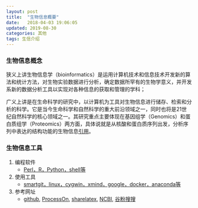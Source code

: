 ```yaml
---
layout: post
title:  "生物信息概要"
date:   2018-04-03 19:06:05
updated: 2019-08-30
categories: 其他
tags: 生信介绍
---
```


###  生物信息概念

狭义上讲生物信息学（bioinformatics）是运用计算机技术和信息技术开发新的算法和统计方法，对生物实验数据进行分析，确定数据所罕有的生物学意义，并开发系新的数据分析工具以实现对各种信息的获取和管理的学科；

广义上讲是在生命科学的研究中，以计算机为工具对生物信息进行储存、检索和分析的科学。它是当今生命科学和自然科学的重大前沿领域之一，同时也将是21世纪自然科学的核心领域之一。其研究重点主要体现在基因组学（Genomics）和蛋白质组学（Proteomics）两方面，具体说就是从核酸和蛋白质序列出发，分析序列中表达的结构功能的生物信息[引用](https://baike.baidu.com/item/%E7%94%9F%E7%89%A9%E4%BF%A1%E6%81%AF%E5%AD%A6/207195?fr=aladdin)。

### 生物信息工具

1. 编程软件
   - <u>Perl，R，Python，shell等</u>
2. 使用工具
   - <u>smartgit，linux，cygwin，xmind，google，docker，anaconda等</u>
3. 参考网址
   - [github](https://github.com/), [ProcessOn](https://www.processon.com/), [sharelatex](https://www.sharelatex.com/), [NCBI](https://www.ncbi.nlm.nih.gov/), [谷粉搜搜](https://gfsoso.99lb.net/)




